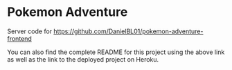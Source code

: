 # Pokemon Adventure

Server code for https://github.com/DanielBL01/pokemon-adventure-frontend

You can also find the complete README for this project using the above link as well as the link to the deployed project on Heroku.
